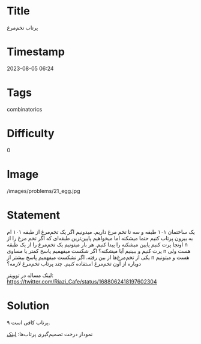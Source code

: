 # Title
پرتاب تخم‌مرغ
# Timestamp
2023-08-05 06:24
# Tags
combinatorics
# Difficulty
0
# Image
/images/problems/21_egg.jpg
# Statement
یک ساختمان ۱۰۱ طبقه و سه تا تخم مرغ داریم. میدونیم اگر یک تخم‌مرغ از  طبقه ۱۰۱ ام به بیرون پرتاب کنیم حتما میشکنه اما میخواهیم پایین‌ترین طبقه‌ای  که اگر تخم مرغ‌ را از اونجا پرت کنیم پایین میشکنه را پیدا کنیم. هر بار  میتونیم یک تخم‌مرغ را از یک طبقه n پرت کنیم و ببینیم آیا میشکنه؟ اگر  شکست میفهمیم پاسخ کمتر یا مساوی n هست ولی یکی از تخم‌مرغ‌ها از بین رفته.  اگر نشکست میفهمیم پاسخ بیشتر از n هست و میتونیم دوباره از اون تخم‌مرغ  استفاده کنیم. چند پرتاب تخم‌مرغ لازمه؟

لینک مساله در توویتر: https://twitter.com/Riazi_Cafe/status/1688062418197602304

# Solution

۹ پرتاب کافی است.

نمودار درخت تصمیم‌گیری پرتاب‌ها: [لینک](/images/problems/21_solution.png)
